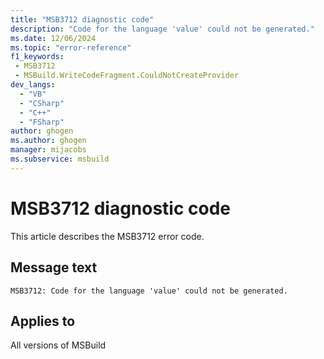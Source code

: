 ```yaml
---
title: "MSB3712 diagnostic code"
description: "Code for the language 'value' could not be generated."
ms.date: 12/06/2024
ms.topic: "error-reference"
f1_keywords:
 - MSB3712
 - MSBuild.WriteCodeFragment.CouldNotCreateProvider
dev_langs:
  - "VB"
  - "CSharp"
  - "C++"
  - "FSharp"
author: ghogen
ms.author: ghogen
manager: mijacobs
ms.subservice: msbuild
---
```


# MSB3712 diagnostic code

<!-- :::ErrorDefinitionDescription::: -->
<!-- :::editable-content name="introDescription"::: -->
This article describes the MSB3712 error code.
<!-- :::editable-content-end::: -->

## Message text

```output
MSB3712: Code for the language 'value' could not be generated.
```

<!-- :::editable-content name="postOutputDescription"::: -->
<!--
{StrBegin="MSB3712: "}
-->
<!-- :::editable-content-end::: -->
<!-- :::ErrorDefinitionDescription-end::: -->

## Applies to

All versions of MSBuild
